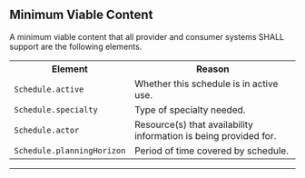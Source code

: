 ## Minimum Viable Content

A minimum viable content that all provider and consumer systems SHALL support are the following elements.

<table class="assets">
<tr>
<th width="30%">Element</th>
<th width="70%">Reason</th>
</tr>
<tr>
<td><code>Schedule.active</code></td>
<td>Whether this schedule is in active use.</td>
</tr>
<tr>
<td><code>Schedule.specialty</code></td>
<td>Type of specialty needed.</td>
</tr>
<tr>
<td><code>Schedule.actor</code></td>
<td>Resource(s) that availability information is being provided for.</td>
</tr>
<tr>
<td><code>Schedule.planningHorizon</code></td>
<td>Period of time covered by schedule.</td>
</tr>
</table>

---
